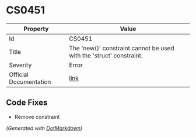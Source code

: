 # CS0451

| Property               | Value                                                                  |
| ---------------------- | ---------------------------------------------------------------------- |
| Id                     | CS0451                                                                 |
| Title                  | The 'new\(\)' constraint cannot be used with the 'struct' constraint\. |
| Severity               | Error                                                                  |
| Official Documentation | [link](http://docs.microsoft.com/en-us/dotnet/csharp/misc/cs0451)      |

## Code Fixes

* Remove constraint

*\(Generated with [DotMarkdown](http://github.com/JosefPihrt/DotMarkdown)\)*